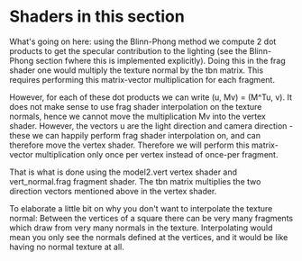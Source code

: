 # Shaders in this section

What's going on here: using the Blinn-Phong method we compute 2 dot products to get the specular contribution to the lighting (see the Blinn-Phong section fwhere this is implemented explicitly). Doing this in the frag shader one would multiply the texture normal by the tbn matrix. This requires performing this matrix-vector multiplication for each fragment.

However, for each of these dot products we can write (u, Mv) = (M^Tu, v). It does not make sense to use frag shader interpolation on the texture normals, hence we cannot move the multiplication Mv into the vertex shader. However, the vectors u are the light direction and camera direction - these we can happily perform frag shader interpolation on, and can therefore move the vertex shader. Therefore we will perform this matrix-vector multiplication only once per vertex instead of once-per fragment.

That is what is done using the model2.vert vertex shader and vert\_normal.frag fragment shader. The tbn matrix multiplies the two direction vectors mentioned above in the vertex shader.

To elaborate a little bit on why you don't want to interpolate the texture normal: Between the vertices of a square there can be very many fragments which draw from very many normals in the texture. Interpolating would mean you only see the normals defined at the vertices, and it would be like having no normal texture at all.
